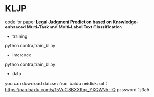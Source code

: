 # KLJP
code for paper **Legal Judgment Prediction based on Knowledge-enhanced Multi-Task and
Multi-Label Text Classification**

- training

python contra/train_bl.py

- inference

python contra/train_bl.py

- data

you can download dataset from baidu netdisk: url：https://pan.baidu.com/s/15VuCl8BXXKqo_YXQWNh--Q 
password：j3a5